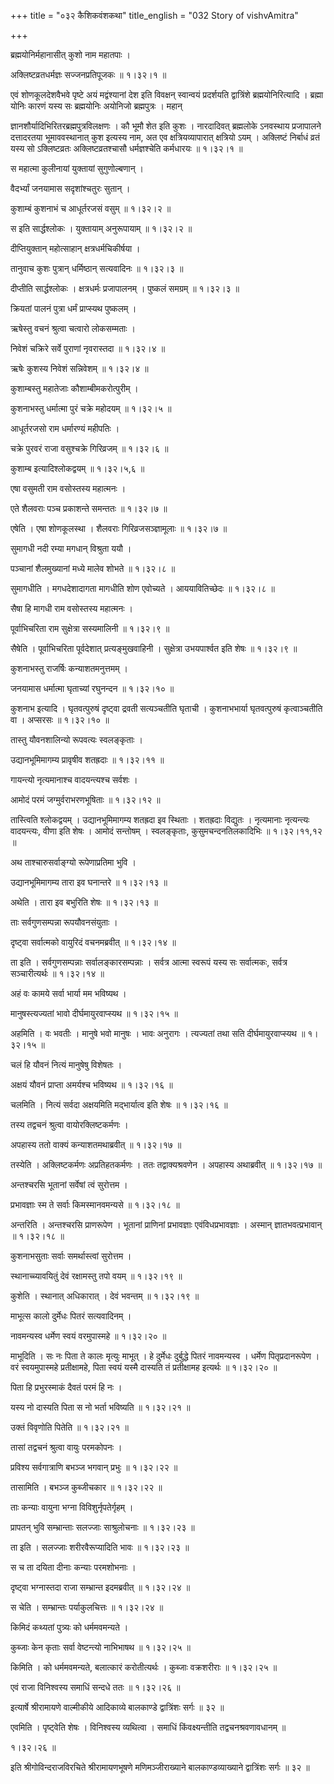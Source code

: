 +++
title = "०३२ कैशिकवंशकथा"
title_english = "032 Story of vishvAmitra"

+++


ब्रह्मयोनिर्महानासीत् कुशो नाम महातपाः ।  

अक्लिष्टव्रतधर्मज्ञः सज्जनप्रतिपूजकः  ॥  १।३२।१  ॥   

एवं शोणकूलदेशवैभवे पृष्टे अयं मद्वंश्यानां देश इति विवक्षन् स्वान्वयं
प्रदर्शयति द्वात्रिंशे ब्रह्मयोनिरित्यादि । ब्रह्मा योनिः कारणं यस्य सः
ब्रह्मयोनिः अयोनिजो ब्रह्मपुत्रः । महान्  

ज्ञानशौर्यादिभिरितरब्रह्मपुत्रविलक्षणः । कौ भूमौ शेत इति कुशः ।
नारदादिवत् ब्रह्मलोके ऽनवस्थाय प्रजापालने दत्तादरतया भूमाववस्थानात् कुश
इत्यस्य नाम, अत एव क्षत्रियव्यापारात् क्षत्रियो ऽयम् । अक्लिष्टं
निर्बाधं व्रतं यस्य सो ऽक्लिष्टव्रतः अक्लिष्टव्रतश्चासौ धर्मज्ञश्चेति
कर्मधारयः  ॥  १।३२।१  ॥   

  

स महात्मा कुलीनायां युक्तायां सुगुणोल्बणान् ।  

वैदर्भ्यां जनयामास सदृशांश्चतुरः सुतान् ।  

कुशाम्बं कुशनाभं च आधूर्तरजसं वसुम्  ॥  १।३२।२  ॥   

स इति सार्द्धश्लोकः । युक्तायाम् अनुरूपायाम्  ॥  १।३२।२  ॥   

  

दीप्तियुक्तान् महोत्साहान् क्षत्रधर्मचिकीर्षया ।  

तानुवाच कुशः पुत्रान् धर्मिष्ठान् सत्यवादिनः  ॥  १।३२।३  ॥   

दीप्तीति सार्द्धश्लोकः । क्षत्रधर्मः प्रजापालनम् । पुष्कलं समग्रम्  ॥ 
१।३२।३  ॥   

  

क्रियतां पालनं पुत्रा धर्मं प्राप्स्यथ पुष्कलम् ।  

ऋषेस्तु वचनं श्रुत्वा चत्वारो लोकसम्मताः ।  

निवेशं चक्रिरे सर्वे पुराणां नृवरास्तदा  ॥  १।३२।४  ॥   

ऋषेः कुशस्य निवेशं सन्निवेशम्  ॥  १।३२।४  ॥   

  

कुशाम्बस्तु महातेजाः कौशाम्बीमकरोत्पुरीम् ।  

कुशनाभस्तु धर्मात्मा पुरं चक्रे महोदयम्  ॥  १।३२।५  ॥   

आधूर्तरजसो राम धर्मारण्यं महीपतिः ।  

चक्रे पुरवरं राजा वसुश्चक्रे गिरिव्रजम्  ॥  १।३२।६  ॥   

कुशाम्ब इत्यादिश्लोकद्वयम्  ॥  १।३२।५,६  ॥   

  

एषा वसुमती राम वसोस्तस्य महात्मनः ।  

एते शैलवराः पञ्च प्रकाशन्ते समन्ततः  ॥  १।३२।७  ॥   

एषेति । एषा शोणकूलस्था । शैलवराः गिरिव्रजसञ्ज्ञामूलाः  ॥  १।३२।७  ॥   

  

सुमागधी नदी रम्या मगधान् विश्रुता ययौ ।  

पञ्चानां शैलमुख्यानां मध्ये मालेव शोभते  ॥  १।३२।८  ॥   

सुमागधीति । मगधदेशादागता मागधीति शोण एवोच्यते । आययावितिच्छेदः  ॥  १।३२।८
 ॥   

  

सैषा हि मागधी राम वसोस्तस्य महात्मनः ।  

पूर्वाभिचरिता राम सुक्षेत्रा सस्यमालिनी  ॥  १।३२।९  ॥   

सैषेति । पूर्वाभिचरिता पूर्वदेशात् प्रत्यङ्मुखवाहिनी । सुक्षेत्रा
उभयपार्श्वत इति शेषः  ॥  १।३२।९  ॥   

  

कुशनाभस्तु राजर्षिः कन्याशतमनुत्तमम् ।  

जनयामास धर्मात्मा घृताच्यां रघुनन्दन  ॥  १।३२।१०  ॥   

कुशनाभ इत्यादि । घृतवत्पुरुषं दृष्ट्वा द्रवती सत्यञ्चतीति घृताची ।
कुशनाभभार्या घृतवत्पुरुषं कृत्वाञ्चतीति वा । अप्सरसः  ॥  १।३२।१०  ॥   

  

तास्तु यौवनशालिन्यो रूपवत्यः स्वलङ्कृताः ।  

उद्यानभूमिमागम्य प्रावृषीव शतह्रदाः  ॥  १।३२।११  ॥   

गायन्त्यो नृत्यमानाश्च वादयन्त्यश्च सर्वशः ।  

आमोदं परमं जग्मुर्वराभरणभूषिताः  ॥  १।३२।१२  ॥   

तास्त्विति श्लोकद्वयम् । उद्यानभूमिमागम्य शतह्रदा इव स्थिताः । शतह्रदाः
विद्युतः । नृत्यमानाः नृत्यन्त्यः वादयन्त्यः, वीणा इति शेषः । आमोदं
सन्तोषम् । स्वलङ्कृताः, कुसुमचन्दनतिलकादिभिः  ॥  १।३२।११,१२  ॥   

  

अथ ताश्चारुसर्वाङ्ग्यो रूपेणाप्रतिमा भुवि ।  

उद्यानभूमिमागम्य तारा इव घनान्तरे  ॥  १।३२।१३  ॥   

अथेति । तारा इव बभुरिति शेषः  ॥  १।३२।१३  ॥   

  

ताः सर्वगुणसम्पन्ना रूपयौवनसंयुताः ।  

दृष्ट्वा सर्वात्मको वायुरिदं वचनमब्रवीत्  ॥  १।३२।१४  ॥   

ता इति । सर्वगुणसम्पन्नाः सर्वालङ्कारसम्पन्नाः । सर्वत्र आत्मा स्वरूपं
यस्य सः सर्वात्मकः, सर्वत्र सञ्चारीत्यर्थः  ॥  १।३२।१४  ॥   

  

अहं वः कामये सर्वा भार्या मम भविष्यथ ।  

मानुषस्त्यज्यतां भावो दीर्घमायुरवाप्स्यथ  ॥  १।३२।१५  ॥   

अहमिति । वः भवतीः । मानुषे भवो मानुषः । भावः अनुरागः । त्यज्यतां तथा सति
दीर्घमायुरवाप्स्यथ  ॥  १।३२।१५  ॥   

  

चलं हि यौवनं नित्यं मानुषेषु विशेषतः ।  

अक्षयं यौवनं प्राप्ता अमर्यश्च भविष्यथ  ॥  १।३२।१६  ॥   

चलमिति । नित्यं सर्वदा अक्षयमिति मद्भार्यात्व इति शेषः  ॥  १।३२।१६  ॥   

  

तस्य तद्वचनं श्रुत्वा वायोरक्लिष्टकर्मणः ।  

अपहास्य ततो वाक्यं कन्याशतमथाब्रवीत्  ॥  १।३२।१७  ॥   

तस्येति । अक्लिष्टकर्मणः अप्रतिहतकर्मणः । ततः तद्वाक्यश्रवणेन । अपहास्य
अथाब्रवीत्  ॥  १।३२।१७  ॥   

  

अन्तश्चरसि भूतानां सर्वेषां त्वं सुरोत्तम ।  

प्रभावज्ञाः स्म ते सर्वाः किमस्मानवमन्यसे  ॥  १।३२।१८  ॥   

अन्तरिति । अन्तश्चरसि प्राणरूपेण । भूतानां प्राणिनां प्रभावज्ञाः
एवंविधप्रभावज्ञाः । अस्मान् ज्ञातभवत्प्रभावान्  ॥  १।३२।१८  ॥   

  

कुशनाभसुताः सर्वाः समर्थास्त्वां सुरोत्तम ।  

स्थानाच्च्यावयितुं देवं रक्षामस्तु तपो वयम्  ॥  १।३२।१९  ॥   

कुशेति । स्थानात् अधिकारात् । देवं भवन्तम्  ॥  १।३२।१९  ॥   

  

माभूत्स कालो दुर्मेधः पितरं सत्यवादिनम् ।  

नावमन्यस्व धर्मेण स्वयं वरमुपास्महे  ॥  १।३२।२०  ॥   

माभूदिति । सः नः पिता ते कालः मृत्युः माभूत् । हे दुर्मेधः दुर्बुद्धे
पितरं नावमन्यस्व । धर्मेण पितृप्रदानरूपेण । वरं स्वयमुपास्महे
प्रतीक्षामहे, पिता स्वयं यस्मै दास्यति तं प्रतीक्षामह इत्यर्थः  ॥ 
१।३२।२०  ॥   

  

पिता हि प्रभुरस्माकं दैवतं परमं हि नः ।  

यस्य नो दास्यति पिता स नो भर्ता भविष्यति  ॥  १।३२।२१  ॥   

उक्तं विवृणोति पितेति  ॥  १।३२।२१  ॥   

  

तासां तद्वचनं श्रुत्वा वायुः परमकोपनः ।  

प्रविश्य सर्वगात्राणि बभञ्ज भगवान् प्रभुः  ॥  १।३२।२२  ॥   

तासामिति । बभञ्ज कुब्जीचकार  ॥  १।३२।२२  ॥   

  

ताः कन्याः वायुना भग्ना विविशुर्नृपतेर्गृहम् ।  

प्रापतन् भुवि सम्भ्रान्ताः सलज्जाः साश्रुलोचनाः  ॥  १।३२।२३  ॥   

ता इति । सलज्जाः शरीरवैरूप्यादिति भावः  ॥  १।३२।२३  ॥   

  

स च ता दयिता दीनाः कन्याः परमशोभनाः ।  

दृष्ट्वा भग्नास्तदा राजा सम्भ्रान्त इदमब्रवीत्  ॥  १।३२।२४  ॥   

स चेति । सम्भ्रान्तः पर्याकुलचित्तः  ॥  १।३२।२४  ॥   

  

किमिदं कथ्यतां पुत्र्यः को धर्ममवमन्यते ।  

कुब्जाः केन कृताः सर्वा वेष्टन्त्यो नाभिभाषथ  ॥  १।३२।२५  ॥   

किमिति । को धर्ममवमन्यते, बलात्कारं करोतीत्यर्थः । कुब्जाः वक्रशरीराः  ॥ 
१।३२।२५  ॥   

  

एवं राजा विनिश्वस्य समाधिं सन्दधे ततः  ॥  १।३२।२६  ॥   

इत्यार्षे श्रीरामायणे वाल्मीकीये आदिकाव्ये बालकाण्डे द्वात्रिंशः सर्गः
 ॥  ३२  ॥   

एवमिति । पृष्ट्वेति शेषः । विनिश्वस्य व्यथित्वा । समाधिं किंवक्ष्यन्तीति
तद्वचनश्रवणावधानम्  ॥   

१।३२।२६  ॥   

इति श्रीगोविन्दराजविरचिते श्रीरामायणभूषणे मणिमञ्जीराख्याने
बालकाण्डव्याख्याने द्वात्रिंशः सर्गः  ॥  ३२  ॥   

  


